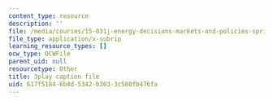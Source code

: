 ```yaml
---
content_type: resource
description: ''
file: /media/courses/15-031j-energy-decisions-markets-and-policies-spring-2012/617f51846b4d5342b3033c580fb476fa_m0eRTYvmRDg.vtt
file_type: application/x-subrip
learning_resource_types: []
ocw_type: OCWFile
parent_uid: null
resourcetype: Other
title: 3play caption file
uid: 617f5184-6b4d-5342-b303-3c580fb476fa
---
```

